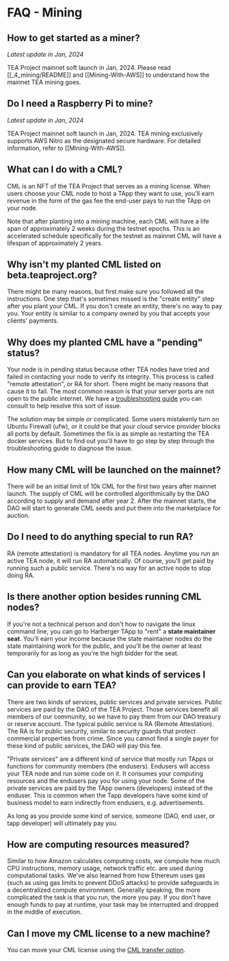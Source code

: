 # FAQ - Mining

## How to get started as a miner?

*Latest update in Jan, 2024*

TEA Project mainnet soft launch in Jan, 2024. Please read [[_4_mining/README]] and [[Mining-With-AWS]] to understand how the mainnet TEA mining goes.

## Do I need a Raspberry Pi to mine?
*Latest update in Jan, 2024*

TEA Project mainnet soft launch in Jan, 2024. TEA mining exclusively supports AWS Nitro as the designated secure hardware. For detailed information, refer to [[Mining-With-AWS]].

## What can I do with a CML?

CML is an NFT of the TEA Project that serves as a mining license. When users choose your CML node to host a TApp they want to use, you'll earn revenue in the form of the gas fee the end-user pays to run the TApp on your node.

Note that after planting into a mining machine, each CML will have a life span of approximately 2 weeks during the testnet epochs. This is an accelerated schedule specifically for the testnet as mainnet CML will have a lifespan of approximately 2 years.

## Why isn't my planted CML listed on beta.teaproject.org? 
There might be many reasons, but first make sure you followed all the instructions. One step that's sometimes missed is the "create entity" step after you plant your CML. If you don't create an entity, there's no way to pay you. Your entity is similar to a company owned by you that accepts your clients' payments.

## Why does my planted CML have a "pending" status?

Your node is in pending status because other TEA nodes have tried and failed in contacting your node to verify its integrity. This process is called "remote attestation", or RA for short. There might be many reasons that cause it to fail. The most common reason is that your server ports are not open to the public internet. We have a [troubleshooting guide](Mining-Required-Open-Ports.md) you can consult to help resolve this sort of issue. 

The solution may be simple or complicated. Some users mistakenly turn on Ubuntu Firewall (ufw), or it could be that your cloud service provider blocks all ports by default. Sometimes the fix is as simple as restarting the TEA docker services. But to find out you'll have to go step by step through the troubleshooting guide to diagnose the issue.

## How many CML will be launched on the mainnet?
There will be an initial limit of 10k CML for the first two years after mainnet launch. The supply of CML will be controlled algorithmically by the DAO according to supply and demand after year 2. After the mainnet starts, the DAO will start to generate CML seeds and put them into the marketplace for auction.

## Do I need to do anything special to run RA?
RA (remote attestation) is mandatory for all TEA nodes. Anytime you run an active TEA node, it will run RA automatically. Of course, you'll get paid by running such a public service. There's no way for an active node to stop doing RA.

## Is there another option besides running CML nodes? 

If you're not a technical person and don't how to navigate the linux command line, you can go to Harberger TApp to "rent" a **state maintainer seat**. You'll earn your income because the state maintainer nodes do the state maintaining work for the public, and you'll be the owner at least temporarily for as long as you're the high bidder for the seat.

## Can you elaborate on what kinds of services I can provide to earn TEA?

There are two kinds of services, public services and private services. Public services are paid by the DAO of the TEA Project. Those services benefit all members of our community, so we have to pay them from our DAO treasury or reserve account. The typical public service is RA (Remote Attestation). The RA is for public security, similar to security guards that protect commercial properties from crime. Since you cannot find a single payer for these kind of public services, the DAO will pay this fee.

"Private services" are a different kind of service that mostly run TApps or functions for community members (the endusers). Endusers will access your TEA node and run some code on it. It consumes your computing resources and the endusers pay you for using your node. Some of the private services are paid by the TApp owners (developers) instead of the enduser. This is common when the Tapp developers have some kind of business model to earn indirectly from endusers, e.g. advertisements. 

As long as you provide some kind of service, someone (DAO, end user, or tapp developer) will ultimately pay you.

##   How are computing resources measured?
Similar to how Amazon calculates computing costs, we compute how much CPU instructions, memory usage, network traffic etc. are used during computational tasks. We've also learned from how Ethereum uses gas (such as using gas limits to prevent DDoS attacks) to provide safeguards in a decentralized compute environment. Generally speaking, the more complicated the task is that you run, the more you pay. If you don't have enough funds to pay at runtime, your task may be interrupted and dropped in the middle of execution.

## Can I move my CML license to a new machine?
You can move your CML license using the [CML transfer option](https://github.com/tearust/teaproject/wiki/CML-Migration-(Transfer)).

